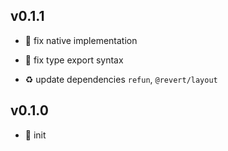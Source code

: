 ## v0.1.1

* 🐞 fix native implementation

* 🐞 fix type export syntax

* ♻️ update dependencies `refun`, `@revert/layout`

## v0.1.0

* 🐣 init
